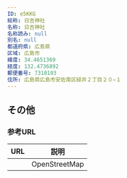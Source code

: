 ```yaml
---
ID: e5KKG
総称: 日吉神社
名称: 日吉神社
名称読み: null
別名: null
都道府県: 広島県
区域: 広島市
緯度: 34.4651369
経度: 132.4736892
郵便番号: 7310103
住所: 広島県広島市安佐南区緑井２丁目２０−１
---
```


## その他

### 参考URL

| URL | 説明          |
| --- | ------------- |
|     | OpenStreetMap |
